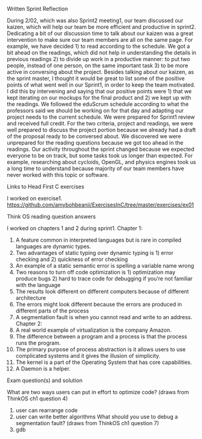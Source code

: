 Written Sprint Reflection

During 2/02, which was also Sprint2 meeting1, our team discussed our kaizen, which will help our team be more efficient and productive in sprint2. Dedicating a bit of our discussion time to talk about our kaizen was a great intervention to make sure our team members are all on the same page. For example, we have decided 1) to read according to the schedule. We got a bit ahead on the readings, which did not help in understanding the details in previous readings 2) to divide up work in a productive manner: to put two people, instead of one person, on the same important task 3) to be more active in conversing about the project. Besides talking about our kaizen, as the sprint master, I thought it would be great to list some of the positive points of what went well in our Sprint1, in order to keep the team motivated. I did this by intervening and saying that our positive points were 1) that we kept iterating on our mockups for the final product and 2) we kept up with the readings.
We followed the eduScrum schedule according to what the professors said we should be working on for that day and adapting our project needs to the current schedule. 
We were prepared for Sprint1 review and received full credit. For the two criteria, project and readings, we were well prepared to discuss the project portion because we already had a draft of the proposal ready to be conversed about. We discovered we were unprepared for the reading questions because we got too ahead in the readings. 
Our activity throughout the sprint changed because we expected everyone to be on track, but some tasks took us longer than expected. For example, researching about cycloids, OpenGL, and physics engines took us a long time to understand because majority of our team members have never worked with this topic or software. 

Links to Head First C exercises

I worked on exercise1.
https://github.com/amybohbeanii/ExercisesInC/tree/master/exercises/ex01


Think OS reading question answers

I worked on chapters 1 and 2 during sprint1. 
Chapter 1:
1. A feature common in interpreted languages but is rare in compiled languages are dynamic types.
2. Two advantages of static typing over dynamic typing is 1) error checking and 2) quickness of error checking
3. An example of a static semantic error is spelling a variable name wrong
4. Two reasons to turn off code optimization is 1) optimization may produce bugs 2) hard to trace code for debugging if you’re not familiar with the language
5. The results look different on different computers because of different architecture
6. The errors might look different because the errors are produced in different parts of the process
7. A segmentation fault is when you cannot read and write to an address.
Chapter 2: 
1. A real world example of virtualization is the company Amazon. 
2. The difference between a program and a process is that the process runs the program.
3. The primary purpose of process abstraction is it allows users to use complicated systems and it gives the illusion of simplicity.
4. The kernel is a part of the Operating System that has core capabilities.
5. A Daemon is a helper.



Exam question(s) and solution

What are two ways users can put in effort to optimize code? (draws from ThinkOS ch1 question 4)
1. user can rearrange code
2. user can write better algorithms
What should you use to debug a segmentation fault? (draws from ThinkOS ch1 question 7)
1. gdb
